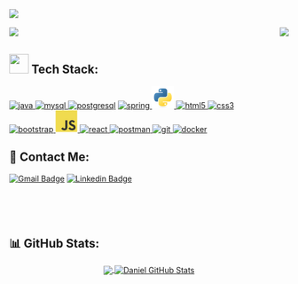 <img src="https://cdnb.artstation.com/p/assets/images/images/066/838/547/large/daniel-f-herrera-plantilla-x-portada-liso.jpg?1693909278">

<img src="https://i.imgflip.com/y804x.jpg?a470040" height="400px" align="right"></div>

<span align="center">
  <a href="https://git.io/typing-svg">
    <img src="https://readme-typing-svg.herokuapp.com/?lines=hello+world,+im+daniel+=^)&center=true&size=25">
  </a>
</span>

<h2><img src="https://cdn130.picsart.com/300617594152211.png?to=crop&type=webp&r=310x310&q=50" width="35px" height="35px"> Tech Stack:</h2>

<p align="left"> 
    <a href="https://www.java.com" target="_blank" rel="noreferrer"> <img src="https://cdn.jsdelivr.net/gh/devicons/devicon/icons/java/java-plain.svg" alt="java" width="40" height="40"/> </a>
  <a href="https://www.mysql.com/" target="_blank" rel="noreferrer"> <img src="https://cdn.jsdelivr.net/gh/devicons/devicon/icons/mysql/mysql-original.svg" alt="mysql" width="40" height="40"/> </a>
  <a href="https://www.postgresql.com/" target="_blank" rel="noreferrer"> <img src="https://cdn.jsdelivr.net/gh/devicons/devicon/icons/postgresql/postgresql-original.svg" alt="postgresql" width="40" height="40"/></a>
  <a href="https://spring.io/" target="_blank" rel="noreferrer"> <img src="https://cdn.jsdelivr.net/gh/devicons/devicon/icons/spring/spring-original.svg" alt="spring" width="40" height="40"/> </a>
  <a href="https://www.python.org" target="_blank" rel="noreferrer"> <img src="https://raw.githubusercontent.com/devicons/devicon/master/icons/python/python-original.svg" alt="python" width="40" height="40"/> </a>
  <a href="https://www.w3.org/html/" target="_blank" rel="noreferrer"> <img src="https://cdn.jsdelivr.net/gh/devicons/devicon/icons/html5/html5-original.svg" alt="html5" width="40" height="40"/> </a>
  <a href="https://www.w3schools.com/css/" target="_blank" rel="noreferrer"> <img src="https://cdn.jsdelivr.net/gh/devicons/devicon/icons/css3/css3-original.svg" alt="css3" width="40" height="40"/> </a>
  <a href="https://getbootstrap.com" target="_blank" rel="noreferrer"> <img src="https://cdn.jsdelivr.net/gh/devicons/devicon/icons/bootstrap/bootstrap-original.svg" alt="bootstrap" width="40" height="40"/> </a>
  <a href="https://developer.mozilla.org/en-US/docs/Web/JavaScript" target="_blank" rel="noreferrer"> <img src="https://raw.githubusercontent.com/devicons/devicon/master/icons/javascript/javascript-original.svg" alt="javascript" width="40" height="40"/> </a>
<a href="https://reactjs.org/" target="_blank" rel="noreferrer"> <img src="https://cdn.jsdelivr.net/gh/devicons/devicon/icons/react/react-original.svg" alt="react" width="40" height="40"/> </a>
  <a href="https://postman.com" target="_blank" rel="noreferrer"> <img src="https://www.vectorlogo.zone/logos/getpostman/getpostman-icon.svg" alt="postman" width="40" height="40"/> </a>
  <a href="https://git-scm.com/" target="_blank" rel="noreferrer"> <img src="https://www.vectorlogo.zone/logos/git-scm/git-scm-icon.svg" alt="git" width="40" height="40"/> </a> 
  <a href="" target="_blank" rel="noreferrer"> <img src="https://cdn.jsdelivr.net/gh/devicons/devicon/icons/docker/docker-original.svg" alt="docker" width="40" height="40"/>
          </a> 
</p>

<h2>📩 Contact Me:</h2>

[![Gmail Badge](https://img.shields.io/badge/Gmail-D14836?style=for-the-badge&logo=gmail&logoColor=white)](mailto:danielherreradeveloper@gmail.com)
[![Linkedin Badge](https://img.shields.io/badge/LinkedIn-0077B5?style=for-the-badge&logo=linkedin&logoColor=white)](https://www.linkedin.com/in/danielfrancoherrera/)

<br>
<br>
<br>

<h2>📊 GitHub Stats:</h2>
<div align="center">
<a href="https://github.com/DanielHerrer/DanielHerrer">
  <img align="center" src="https://github-readme-stats.vercel.app/api/top-langs/?username=DanielHerrer&hide=papyrus,shell,batchfile&title_color=8123a7&text_color=fff&icon_color=2bbc8a&bg_color=1d1f21&layout=compact" height="190px;"/>
</a>
<a href="https://github.com/DanielHerrer/DanielHerrer">
  <img align="center" src="https://github-readme-stats.vercel.app/api?username=DanielHerrer&show_icons=true&line_height=27&count_private=true&title_color=8123a7&text_color=fff&icon_color=8123a7&bg_color=1d1f21" alt="Daniel GitHub Stats" height="190px;"/>
</a>
</div>
